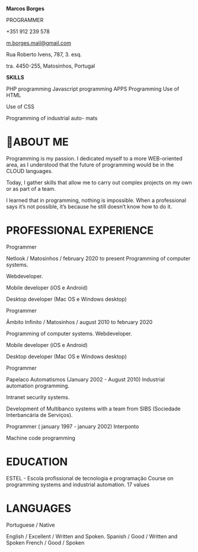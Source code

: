 **Marcos Borges**

PROGRAMMER 





+351 912 239 578

<m.borges.mail@gmail.com>

Rua Roberto Ivens, 787, 3. esq.

tra. 4450-255, Matosinhos, Portugal


**SKILLS**


PHP programming Javascript programming APPS Programming Use of HTML

Use of CSS

Programming of industrial auto- mats
# **ABOUT ME**

Programming is my passion. I dedicated myself to a more WEB-oriented area, as I understood that the future of programming would be in the CLOUD languages.

Today, I gather skills that allow me to carry out complex projects on my own or as part of a team.

I learned that in programming, nothing is impossible. When a professional says it’s not possible, it’s because he still doesn’t know how to do it.
# **PROFESSIONAL EXPERIENCE**
Programmer

Netlook / Matosinhos / february 2020 to present Programming of computer systems.

Webdeveloper.

Mobile developer (iOS e Android)

Desktop developer (Mac OS e Windows desktop)

Programmer

Âmbito Infinito / Matosinhos / august 2010 to february 2020

Programming of computer systems. Webdeveloper.

Mobile developer (iOS e Android)

Desktop developer (Mac OS e Windows desktop)

Programmer

Papelaco Automatismos (January 2002 - August 2010) Industrial automation programming.

Intranet security systems.

Development of Multibanco systems with a team from SIBS (Sociedade Interbancária de Serviços).

Programmer ( january 1997 - january 2002) Interponto

Machine code programming
# **EDUCATION**
ESTEL - Escola profissional de tecnologia e programação Course on programming systems and industrial automation. 17 values
# **LANGUAGES**
Portuguese / Native

English / Excellent / Written and Spoken. Spanish / Good / Written and Spoken French / Good / Spoken
